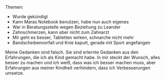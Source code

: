 Themen:
- Wurde gekündigt
- Kann Maras Notebook benutzen, habe nun auch eigenes
- War in Beratungsstelle wegen Beziehung zu Leander
- Zahnschmerzen, kann aber nicht zum Zahnarzt
- Mir geht es besser, Tabletten wirken, schnarche nicht mehr
- Bandscheibenvorfall und Knie kaputt, gerade mit Sport angefangen 

Meine Gedanken sind falsch. Sie sind erlernte Gedanken aus den Erfahrungen, die ich als Kind gemacht habe. In mir steckt der Wunsch, alles besser zu machen und ich weiß, dass was ich besser machen muss, aber Erfahrungen aus meiner Kindheit verhindern, dass ich Verbesserungen umsetze.